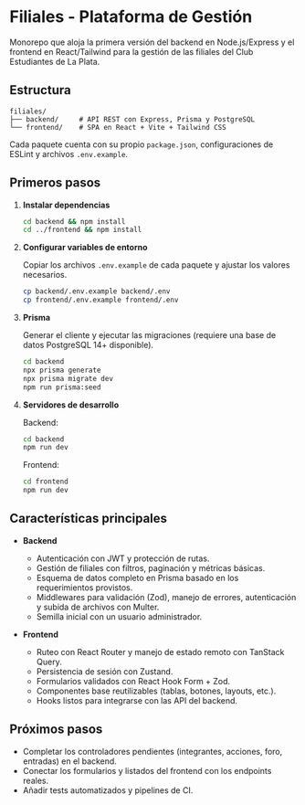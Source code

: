 # Filiales - Plataforma de Gestión

Monorepo que aloja la primera versión del backend en Node.js/Express y el frontend en React/Tailwind para la gestión de las filiales del Club Estudiantes de La Plata.

## Estructura

```
filiales/
├── backend/     # API REST con Express, Prisma y PostgreSQL
└── frontend/    # SPA en React + Vite + Tailwind CSS
```

Cada paquete cuenta con su propio `package.json`, configuraciones de ESLint y archivos `.env.example`.

## Primeros pasos

1. **Instalar dependencias**

   ```bash
   cd backend && npm install
   cd ../frontend && npm install
   ```

2. **Configurar variables de entorno**

   Copiar los archivos `.env.example` de cada paquete y ajustar los valores necesarios.

   ```bash
   cp backend/.env.example backend/.env
   cp frontend/.env.example frontend/.env
   ```

3. **Prisma**

   Generar el cliente y ejecutar las migraciones (requiere una base de datos PostgreSQL 14+ disponible).

   ```bash
   cd backend
   npx prisma generate
   npx prisma migrate dev
   npm run prisma:seed
   ```

4. **Servidores de desarrollo**

   Backend:

   ```bash
   cd backend
   npm run dev
   ```

   Frontend:

   ```bash
   cd frontend
   npm run dev
   ```

## Características principales

- **Backend**
  - Autenticación con JWT y protección de rutas.
  - Gestión de filiales con filtros, paginación y métricas básicas.
  - Esquema de datos completo en Prisma basado en los requerimientos provistos.
  - Middlewares para validación (Zod), manejo de errores, autenticación y subida de archivos con Multer.
  - Semilla inicial con un usuario administrador.

- **Frontend**
  - Ruteo con React Router y manejo de estado remoto con TanStack Query.
  - Persistencia de sesión con Zustand.
  - Formularios validados con React Hook Form + Zod.
  - Componentes base reutilizables (tablas, botones, layouts, etc.).
  - Hooks listos para integrarse con las API del backend.

## Próximos pasos

- Completar los controladores pendientes (integrantes, acciones, foro, entradas) en el backend.
- Conectar los formularios y listados del frontend con los endpoints reales.
- Añadir tests automatizados y pipelines de CI.
